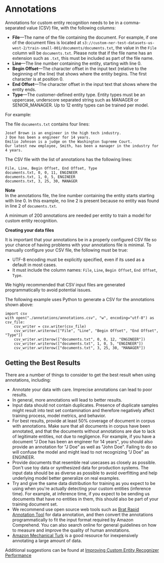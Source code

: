# Annotations<a name="cer-annotation"></a>

Annotations for custom entity recognition needs to be in a comma\-separated value \(CSV\) file, with the following columns:
+ **File**—The name of the file containing the document\. For example, if one of the document files is located at `s3://custom-ner-test-datasets-us-west-2/train-small-001/documents/documents.txt`, the value in the `File` column will be `documents.txt`\. Please note that if the file name has an extension such as `.txt`, this must be included as part of the file name\.
+ **Line**—The line number containing the entity, starting with line 0\. 
+ **Begin Offset**—The character offset in the input text \(relative to the beginning of the line\) that shows where the entity begins\. The first character is at position 0\. 
+ **End Offset**—The character offset in the input text that shows where the entity ends\.
+ **Type**—The customer\-defined entity type\. Entity types must be an uppercase, underscore separated string such as MANAGER or SENIOR\_MANAGER\. Up to 12 entity types can be trained per model\. 

For example:

The file `documents.txt` contains four lines:

```
Josef Brown is an engineer in the high tech industry.
J Doe has been a engineer for 14 years.
Emilio Johnson is a judge on the Washington Supreme Court.
Our latest new employee, Smith, has been a manager in the industry for 4 years.
```

The CSV file with the list of annotations has the following lines: 

```
File, Line, Begin Offset, End Offset, Type
documents.txt, 0, 0, 11, ENGINEER
documents.txt, 1, 0, 5, ENGINEER
documents.txt, 3, 25, 30, MANAGER
```

**Note**  
In the annotations file, the line number containing the entity starts starting with line 0\. In this example, no line 2 is present because no entity was found in line 2 of `documents.txt`\. 

A minimum of 200 annotations are needed per entity to train a model for custom entity recognition\.

**Creating your data files**

It is important that your annotations be in a properly configured CSV file so your chance of having problems with your annotations file is minimal\. To manually configure your CSV file, the following must be true:
+ UTF\-8 encoding must be explicitly specified, even if its used as a default in most cases\.
+ It must include the column names: `File`, `Line`, `Begin Offset`, `End Offset`, `Type`\.

We highly recommended that CSV input files are generated programmatically to avoid potential issues\.

The following example uses Python to generate a CSV for the annotations shown above:

```
import csv 
with open("./annotations/annotations.csv", "w", encoding="utf-8") as csv_file:
    csv_writer = csv.writer(csv_file)
    csv_writer.writerow(["File", "Line", "Begin Offset", "End Offset", "Type"])
    csv_writer.writerow(["documents.txt", 0, 0, 12, "ENGINEER"])
    csv_writer.writerow(["documents.txt", 1, 0, 5, "ENGINEER"])
    csv_writer.writerow(["documents.txt", 3, 25, 30, "MANAGER"])
```

## Getting the Best Results<a name="anno-bestresults"></a>

There are a number of things to consider to get the best result when using annotations, including:
+ Annotate your data with care\. Imprecise annotations can lead to poor results\.
+ In general, more annotations will lead to better results\.
+ Input data should not contain duplicates\. Presence of duplicate samples might result into test set contamination and therefore negatively affect training process, model metrics, and behavior\.
+ For best results, provide at least 50% coverage of document in corpus with annotations\. Make sure that all documents in corpus have been annotated, and that the documents without annotations are due to lack of legitimate entities, not due to negligence\. For example, if you have a document "J Doe has been an engineer for 14 years", you should also provide an annotation for "J Doe" as well as "John Doe"\. Failing to do so will confuse the model and might lead to not recognizing "J Doe" as ENGINEER\.
+ Provide documents that resemble real usecases as closely as possible\. Don't use toy data or synthesized data for production systems\. The input data should be as diverse as possible to avoid overfitting and help underlying model better generalize on real examples\.
+ Try and give the same data distribution for training as you expect to be using when you're actually detecting your custom entities \(inference time\)\. For example, at inference time, if you expect to be sending us documents that have no entities in them, this should also be part of your training document set\.
+  We recommend use open source web tools such as [Brat Rapid Annotation Tool](http://brat.nlplab.org/) for data annotation, and then convert the annotations programmatically to fit the input format required by Amazon Comprehend\. You can also search online for general guidelines on how to measure and improve the quality of human annotations\.
+ [Amazon Mechanical Turk](https://www.mturk.com/) is a good resource for inexpensively annotating a large amount of data\.

Additional suggestions can be found at [Improving Custom Entity Recognizer Performance](cer-metrics.md#cer-performance) 